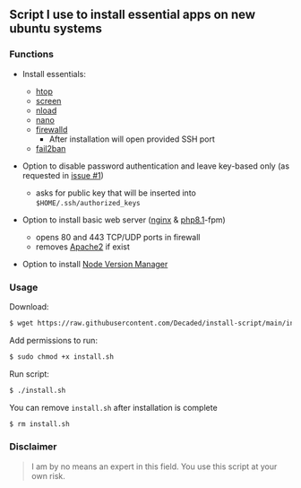 ## Script I use to install essential apps on new ubuntu systems


### Functions
- Install essentials:
  - [htop](https://htop.dev/)
  - [screen](https://www.gnu.org/software/screen/) 
  - [nload](https://github.com/rolandriegel/nload) 
  - [nano](https://www.nano-editor.org/) 
  - [firewalld](https://firewalld.org/)
    - After installation will open provided SSH port
  - [fail2ban](https://github.com/fail2ban/fail2ban)

- Option to disable password authentication and leave key-based only (as requested in [issue #1](https://github.com/Decaded/install-script/issues/1))
  - asks for public key that will be inserted into `$HOME/.ssh/authorized_keys`

- Option to install basic web server ([nginx](https://www.nginx.com/) & [php8.1](https://www.php.net/releases/8_1_0.php)-fpm)
  - opens 80 and 443 TCP/UDP ports in firewall 
  - removes [Apache2](https://httpd.apache.org/) if exist
- Option to install [Node Version Manager](https://github.com/nvm-sh/nvm)


### Usage
Download:
```bash
$ wget https://raw.githubusercontent.com/Decaded/install-script/main/install.sh
```
Add permissions to run:
```bash
$ sudo chmod +x install.sh
```
Run script:
```bash
$ ./install.sh
```
You can remove `install.sh` after installation is complete
```bash
$ rm install.sh
```

### Disclaimer
> I am by no means an expert in this field.
> You use this script at your own risk.
